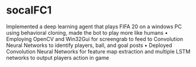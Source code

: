 # socalFC1
Implemented a deep learning agent that plays FIFA 20 on a windows PC using behavioral cloning, made the bot to play more like humans • Employing OpenCV and Win32Gui for screengrab to feed to Convolution Neural Networks to identify players, ball, and goal posts • Deployed Convolution Neural Networks for feature map extraction and multiple LSTM networks to output players action in game
